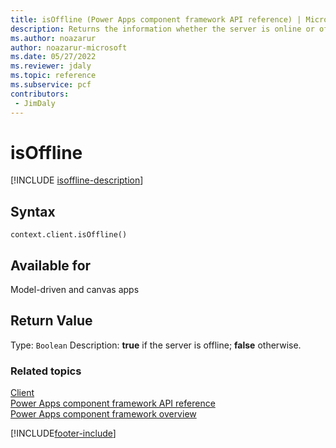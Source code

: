 ```yaml
---
title: isOffline (Power Apps component framework API reference) | Microsoft Docs
description: Returns the information whether the server is online or offline.
ms.author: noazarur
author: noazarur-microsoft
ms.date: 05/27/2022
ms.reviewer: jdaly
ms.topic: reference
ms.subservice: pcf
contributors:
 - JimDaly
---
```


# isOffline

[!INCLUDE [isoffline-description](includes/isoffline-description.md)]

## Syntax

`context.client.isOffline()`

## Available for

Model-driven and canvas apps

## Return Value

Type: `Boolean`
Description: **true** if the server is offline; **false** otherwise.

### Related topics

[Client](../client.md)<br/>
[Power Apps component framework API reference](../../reference/index.md)<br/>
[Power Apps component framework overview](../../overview.md)


[!INCLUDE[footer-include](../../../../includes/footer-banner.md)]
